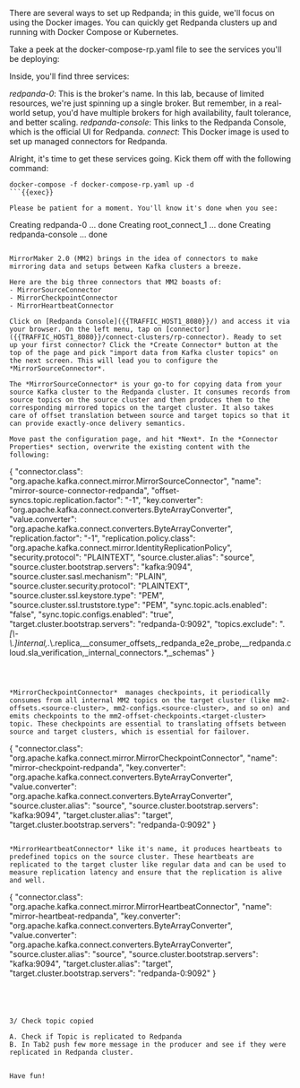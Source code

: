 
There are several ways to set up Redpanda; in this guide, we'll focus on using the Docker images. You can quickly get Redpanda clusters up and running with Docker Compose or Kubernetes.

Take a peek at the docker-compose-rp.yaml file to see the services you'll be deploying:

Inside, you'll find three services:

_*redpanda-0*_: This is the broker's name. In this lab, because of limited resources, we're just spinning up a single broker. But remember, in a real-world setup, you'd have multiple brokers for high availability, fault tolerance, and better scaling.
_*redpanda-console*_: This links to the Redpanda Console, which is the official UI for Redpanda.
_*connect*_: This Docker image is used to set up managed connectors for Redpanda.

Alright, it's time to get these services going. Kick them off with the following command:
```
docker-compose -f docker-compose-rp.yaml up -d 
```{{exec}}

Please be patient for a moment. You'll know it's done when you see:

```
Creating redpanda-0     ... done
Creating root_connect_1 ... done
Creating redpanda-console ... done
```

MirrorMaker 2.0 (MM2) brings in the idea of connectors to make mirroring data and setups between Kafka clusters a breeze.

Here are the big three connectors that MM2 boasts of:
- MirrorSourceConnector 
- MirrorCheckpointConnector 
- MirrorHeartbeatConnector 

Click on [Redpanda Console]({{TRAFFIC_HOST1_8080}}/) and access it via your browser. On the left menu, tap on [connector]({{TRAFFIC_HOST1_8080}}/connect-clusters/rp-connector). Ready to set up your first connector? Click the *Create Connector* button at the top of the page and pick "import data from Kafka cluster topics" on the next screen. This will lead you to configure the *MirrorSourceConnector*.

The *MirrorSourceConnector* is your go-to for copying data from your source Kafka cluster to the Redpanda cluster. It consumes records from source topics on the source cluster and then produces them to the corresponding mirrored topics on the target cluster. It also takes care of offset translation between source and target topics so that it can provide exactly-once delivery semantics.

Move past the configuration page, and hit *Next*. In the *Connector Properties* section, overwrite the existing content with the following:

```
{
    "connector.class": "org.apache.kafka.connect.mirror.MirrorSourceConnector",
    "name": "mirror-source-connector-redpanda",
    "offset-syncs.topic.replication.factor": "-1",
    "key.converter": "org.apache.kafka.connect.converters.ByteArrayConverter",
    "value.converter": "org.apache.kafka.connect.converters.ByteArrayConverter",
    "replication.factor": "-1",
    "replication.policy.class": "org.apache.kafka.connect.mirror.IdentityReplicationPolicy",
    "security.protocol": "PLAINTEXT",
    "source.cluster.alias": "source",
    "source.cluster.bootstrap.servers": "kafka:9094",
    "source.cluster.sasl.mechanism": "PLAIN",
    "source.cluster.security.protocol": "PLAINTEXT",
    "source.cluster.ssl.keystore.type": "PEM",
    "source.cluster.ssl.truststore.type": "PEM",
    "sync.topic.acls.enabled": "false",
    "sync.topic.configs.enabled": "true",
    "target.cluster.bootstrap.servers": "redpanda-0:9092",
    "topics.exclude": ".*[\\-\\.]internal,.*\\.replica,__consumer_offsets,_redpanda_e2e_probe,__redpanda.cloud.sla_verification,_internal_connectors.*,_schemas"
}
```{{copy}}



*MirrorCheckpointConnector*  manages checkpoints, it periodically consumes from all internal MM2 topics on the target cluster (like mm2-offsets.<source-cluster>, mm2-configs.<source-cluster>, and so on) and emits checkpoints to the mm2-offset-checkpoints.<target-cluster> topic. These checkpoints are essential to translating offsets between source and target clusters, which is essential for failover.

```
{
    "connector.class": "org.apache.kafka.connect.mirror.MirrorCheckpointConnector",
    "name": "mirror-checkpoint-redpanda",
    "key.converter": "org.apache.kafka.connect.converters.ByteArrayConverter",
    "value.converter": "org.apache.kafka.connect.converters.ByteArrayConverter",
    "source.cluster.alias": "source",
    "source.cluster.bootstrap.servers": "kafka:9094",
    "target.cluster.alias": "target",
    "target.cluster.bootstrap.servers": "redpanda-0:9092"
}
```{{copy}}

*MirrorHeartbeatConnector* like it's name, it produces heartbeats to predefined topics on the source cluster. These heartbeats are replicated to the target cluster like regular data and can be used to measure replication latency and ensure that the replication is alive and well. 

```
{
    "connector.class": "org.apache.kafka.connect.mirror.MirrorHeartbeatConnector",
    "name": "mirror-heartbeat-redpanda",
    "key.converter": "org.apache.kafka.connect.converters.ByteArrayConverter",
    "value.converter": "org.apache.kafka.connect.converters.ByteArrayConverter",
    "source.cluster.alias": "source",
    "source.cluster.bootstrap.servers": "kafka:9094",
    "target.cluster.alias": "target",
    "target.cluster.bootstrap.servers": "redpanda-0:9092"
}
```{{copy}}




3/ Check topic copied

A. Check if Topic is replicated to Redpanda
B. In Tab2 push few more message in the producer and see if they were replicated in Redpanda cluster.


Have fun! 